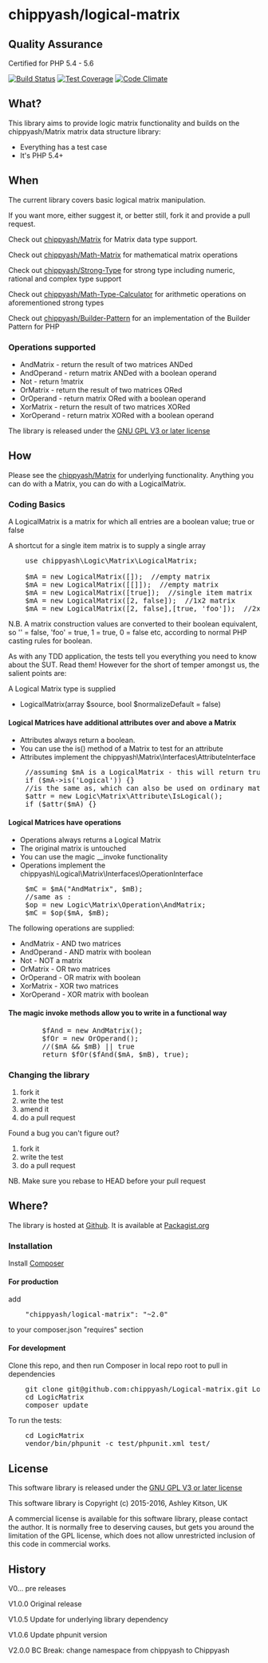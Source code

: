 # chippyash/logical-matrix

## Quality Assurance

Certified for PHP 5.4 - 5.6

[![Build Status](https://travis-ci.org/chippyash/Logical-matrix.svg?branch=master)](https://travis-ci.org/chippyash/Logical-matrix)
[![Test Coverage](https://codeclimate.com/github/chippyash/Logical-matrix/badges/coverage.svg)](https://codeclimate.com/github/chippyash/Logical-matrix/coverage)
[![Code Climate](https://codeclimate.com/github/chippyash/Logical-matrix/badges/gpa.svg)](https://codeclimate.com/github/chippyash/Logical-matrix)

## What?

This library aims to provide logic matrix functionality and builds on the
chippyash/Matrix matrix data structure library:

*  Everything has a test case
*  It's PHP 5.4+

## When

The current library covers basic logical matrix manipulation.

If you want more, either suggest it, or better still, fork it and provide a pull request.

Check out [chippyash/Matrix](https://github.com/chippyash/Matrix) for Matrix data type support.

Check out [chippyash/Math-Matrix](https://github.com/chippyash/Math-Matrix) for mathematical matrix operations

Check out [chippyash/Strong-Type](https://github.com/chippyashl/Strong-Type) for strong type including numeric,
rational and complex type support

Check out [chippyash/Math-Type-Calculator](https://github.com/chippyash/Math-Type-Calculator) for arithmetic operations on aforementioned strong types

Check out [chippyash/Builder-Pattern](https://github.com/chippyash/Builder-Pattern) for an implementation of the Builder Pattern for PHP

### Operations supported

*  AndMatrix - return the result of two matrices ANDed
*  AndOperand - return matrix ANDed with a boolean operand
*  Not - return !matrix
*  OrMatrix - return the result of two matrices ORed
*  OrOperand - return matrix ORed with a boolean operand
*  XorMatrix - return the result of two matrices XORed
*  XorOperand - return matrix XORed with a boolean operand

The library is released under the [GNU GPL V3 or later license](http://www.gnu.org/copyleft/gpl.html)

## How

Please see the [chippyash/Matrix](https://github.com/chippyash/Matrix) for underlying
functionality.  Anything you can do with a Matrix, you can do with a LogicalMatrix.

### Coding Basics

A LogicalMatrix is a matrix for which all entries are a boolean value; true or false

A shortcut for a single item matrix is to supply a single array

<pre>
    use chippyash\Logic\Matrix\LogicalMatrix;

    $mA = new LogicalMatrix([]);  //empty matrix
    $mA = new LogicalMatrix([[]]);  //empty matrix
    $mA = new LogicalMatrix([true]);  //single item matrix
    $mA = new LogicalMatrix([2, false]);  //1x2 matrix
    $mA = new LogicalMatrix([2, false],[true, 'foo']);  //2x2 matrix
</pre>

N.B.  A matrix construction values are converted to their boolean equivalent, so
'' = false, 'foo' = true, 1 = true, 0 = false etc, according to normal PHP casting
rules for boolean.

As with any TDD application, the tests tell you everything you need to know about
the SUT.  Read them!  However for the short of temper amongst us, the salient
points are:

A Logical Matrix type is supplied

*  LogicalMatrix(array $source, bool $normalizeDefault = false)

#### Logical Matrices have additional attributes over and above a Matrix

*  Attributes always return a boolean.
*  You can use the is() method of a Matrix to test for an attribute
*  Attributes implement the chippyash\Matrix\Interfaces\AttributeInterface

<pre>
    //assuming $mA is a LogicalMatrix - this will return true
    if ($mA->is('Logical')) {}
    //is the same as, which can also be used on ordinary matrices
    $attr = new Logic\Matrix\Attribute\IsLogical();
    if ($attr($mA) {}
</pre>

#### Logical Matrices have operations

*  Operations always returns a Logical Matrix
*  The original matrix is untouched
*  You can use the magic __invoke functionality
*  Operations implement the chippyash\Logical\Matrix\Interfaces\OperationInterface

<pre>
    $mC = $mA("AndMatrix", $mB);
    //same as :
    $op = new Logic\Matrix\Operation\AndMatrix;
    $mC = $op($mA, $mB);
</pre>

The following operations are supplied:

- AndMatrix - AND two matrices
- AndOperand - AND matrix with boolean
- Not - NOT a matrix
- OrMatrix - OR two matrices
- OrOperand - OR matrix with boolean
- XorMatrix - XOR two matrices
- XorOperand - XOR matrix with boolean

#### The magic invoke methods allow you to write in a functional way

<pre>
        $fAnd = new AndMatrix();
        $fOr = new OrOperand();
        //($mA && $mB) || true
        return $fOr($fAnd($mA, $mB), true);
</pre>

### Changing the library

1.  fork it
2.  write the test
3.  amend it
4.  do a pull request

Found a bug you can't figure out?

1.  fork it
2.  write the test
3.  do a pull request

NB. Make sure you rebase to HEAD before your pull request

## Where?

The library is hosted at [Github](https://github.com/chippyash/Logical-matrix). It is
available at [Packagist.org](https://packagist.org/packages/chippyash/logical-matrix)

### Installation

Install [Composer](https://getcomposer.org/)

#### For production

add

<pre>
    "chippyash/logical-matrix": "~2.0"
</pre>

to your composer.json "requires" section

#### For development

Clone this repo, and then run Composer in local repo root to pull in dependencies

<pre>
    git clone git@github.com:chippyash/Logical-matrix.git LogicMatrix
    cd LogicMatrix
    composer update
</pre>

To run the tests:

<pre>
    cd LogicMatrix
    vendor/bin/phpunit -c test/phpunit.xml test/
</pre>

## License

This software library is released under the [GNU GPL V3 or later license](http://www.gnu.org/copyleft/gpl.html)

This software library is Copyright (c) 2015-2016, Ashley Kitson, UK

A commercial license is available for this software library, please contact the author. 
It is normally free to deserving causes, but gets you around the limitation of the GPL
license, which does not allow unrestricted inclusion of this code in commercial works.

## History

V0...  pre releases

V1.0.0 Original release

V1.0.5 Update for underlying library dependency

V1.0.6 Update phpunit version

V2.0.0 BC Break: change namespace from chippyash to Chippyash
